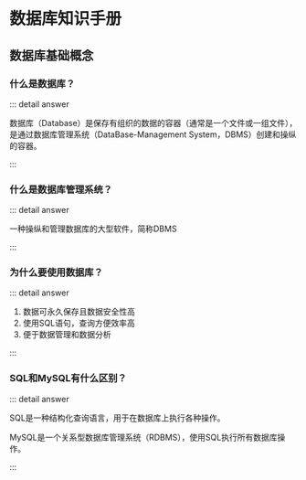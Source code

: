 # 数据库知识手册

## 数据库基础概念

### 什么是数据库？

::: detail answer

数据库（Database）是保存有组织的数据的容器（通常是一个文件或一组文件），是通过数据库管理系统（DataBase-Management System，DBMS）创建和操纵的容器。

::: 

### 什么是数据库管理系统？

::: detail answer

一种操纵和管理数据库的大型软件，简称DBMS

::: 

### 为什么要使用数据库？

::: detail answer

1. 数据可永久保存且数据安全性高
2. 使用SQL语句，查询方便效率高
3. 便于数据管理和数据分析

::: 

### SQL和MySQL有什么区别？

::: detail answer

SQL是一种结构化查询语言，用于在数据库上执行各种操作。

MySQL是一个关系型数据库管理系统（RDBMS），使用SQL执行所有数据库操作。

::: 